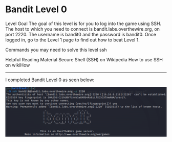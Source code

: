 # Bandit Level 0
Level Goal
The goal of this level is for you to log into the game using SSH. The host to which you need to connect is bandit.labs.overthewire.org, on port 2220. The username is bandit0 and the password is bandit0. Once logged in, go to the Level 1 page to find out how to beat Level 1.

Commands you may need to solve this level
ssh

Helpful Reading Material
Secure Shell (SSH) on Wikipedia
How to use SSH on wikiHow
***
I completed Bandit Level 0 as seen below:

![Alt text](<Images/Level 0.png>)